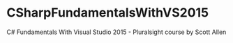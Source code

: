 # CSharpFundamentalsWithVS2015
C# Fundamentals With Visual Studio 2015 - Pluralsight course by Scott Allen
